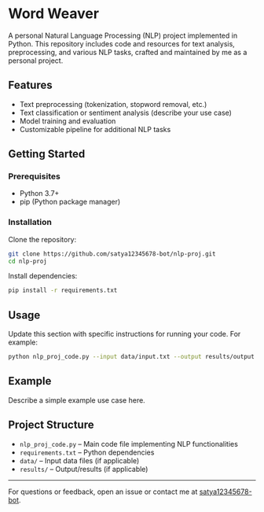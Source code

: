 # Word Weaver

A personal Natural Language Processing (NLP) project implemented in Python. This repository includes code and resources for text analysis, preprocessing, and various NLP tasks, crafted and maintained by me as a personal project.

## Features

- Text preprocessing (tokenization, stopword removal, etc.)
- Text classification or sentiment analysis (describe your use case)
- Model training and evaluation
- Customizable pipeline for additional NLP tasks

## Getting Started

### Prerequisites

- Python 3.7+
- pip (Python package manager)

### Installation

Clone the repository:

```bash
git clone https://github.com/satya12345678-bot/nlp-proj.git
cd nlp-proj
```

Install dependencies:

```bash
pip install -r requirements.txt
```

## Usage

Update this section with specific instructions for running your code. For example:

```bash
python nlp_proj_code.py --input data/input.txt --output results/output.txt
```

## Example

Describe a simple example use case here.

## Project Structure

- `nlp_proj_code.py` – Main code file implementing NLP functionalities
- `requirements.txt` – Python dependencies
- `data/` – Input data files (if applicable)
- `results/` – Output/results (if applicable)

---

For questions or feedback, open an issue or contact me at [satya12345678-bot](https://github.com/satya12345678-bot).
